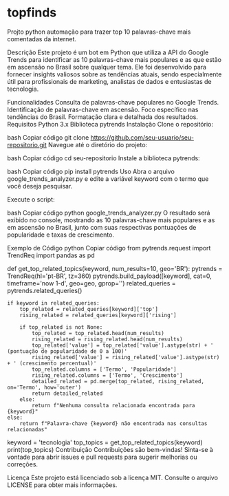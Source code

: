 # topfinds
Projto python automação para trazer top 10 palavras-chave mais comentadas da internet.


Descrição
Este projeto é um bot em Python que utiliza a API do Google Trends para identificar as 10 palavras-chave mais populares e as que estão em ascensão no Brasil sobre qualquer tema. Ele foi desenvolvido para fornecer insights valiosos sobre as tendências atuais, sendo especialmente útil para profissionais de marketing, analistas de dados e entusiastas de tecnologia.

Funcionalidades
Consulta de palavras-chave populares no Google Trends.
Identificação de palavras-chave em ascensão.
Foco específico nas tendências do Brasil.
Formatação clara e detalhada dos resultados.
Requisitos
Python 3.x
Biblioteca pytrends
Instalação
Clone o repositório:

bash
Copiar código
git clone https://github.com/seu-usuario/seu-repositorio.git
Navegue até o diretório do projeto:

bash
Copiar código
cd seu-repositorio
Instale a biblioteca pytrends:

bash
Copiar código
pip install pytrends
Uso
Abra o arquivo google_trends_analyzer.py e edite a variável keyword com o termo que você deseja pesquisar.

Execute o script:

bash
Copiar código
python google_trends_analyzer.py
O resultado será exibido no console, mostrando as 10 palavras-chave mais populares e as em ascensão no Brasil, junto com suas respectivas pontuações de popularidade e taxas de crescimento.

Exemplo de Código
python
Copiar código
from pytrends.request import TrendReq
import pandas as pd

def get_top_related_topics(keyword, num_results=10, geo='BR'):
    pytrends = TrendReq(hl='pt-BR', tz=360)
    pytrends.build_payload([keyword], cat=0, timeframe='now 1-d', geo=geo, gprop='')
    related_queries = pytrends.related_queries()
    
    if keyword in related_queries:
        top_related = related_queries[keyword]['top']
        rising_related = related_queries[keyword]['rising']
        
        if top_related is not None:
            top_related = top_related.head(num_results)
            rising_related = rising_related.head(num_results)
            top_related['value'] = top_related['value'].astype(str) + ' (pontuação de popularidade de 0 a 100)'
            rising_related['value'] = rising_related['value'].astype(str) + ' (crescimento percentual)'
            top_related.columns = ['Termo', 'Popularidade']
            rising_related.columns = ['Termo', 'Crescimento']
            detailed_related = pd.merge(top_related, rising_related, on='Termo', how='outer')
            return detailed_related
        else:
            return f"Nenhuma consulta relacionada encontrada para {keyword}"
    else:
        return f"Palavra-chave {keyword} não encontrada nas consultas relacionadas"

keyword = 'tecnologia'
top_topics = get_top_related_topics(keyword)
print(top_topics)
Contribuição
Contribuições são bem-vindas! Sinta-se à vontade para abrir issues e pull requests para sugerir melhorias ou correções.

Licença
Este projeto está licenciado sob a licença MIT. Consulte o arquivo LICENSE para obter mais informações.

